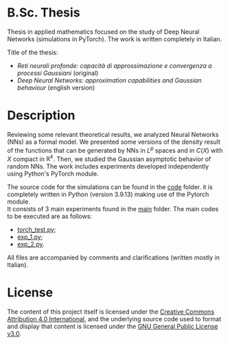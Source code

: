 # B.Sc. Thesis
<p> Thesis in applied mathematics focused on the study of Deep Neural Networks (simulations in PyTorch). The work is written completely in Italian. <p>
Title of the thesis:
<ul>
  <li> <em>Reti neurali profonde: capacità di approssimazione e convergenza a processi Gaussiani</em> (original) </li>
  <li> <em>Deep Neural Networks: approximation capabilities and Gaussian behaviour</em> (english version) </li>
</ul>

# Description

Reviewing some relevant theoretical results, we analyzed Neural Networks (NNs) as a formal model. We presented some versions of the density result of the functions that can be generated by NNs in $L^p$ spaces and in $C(X)$ with $X$ compact in $\mathbb{R}^k$. Then, we studied the Gaussian asymptotic behavior of random NNs. The work includes experiments developed independently using Python's PyTorch module. <br>

The source code for the simulations can be found in the [code](https://github.com/caporali/bsc_thesis/tree/main/code) folder. it is completely written in Python (version 3.9.13) making use of the Pytorch module. <br>
It consists of 3 main experiments found in the [main](https://github.com/caporali/bsc_thesis/tree/main/code/main) folder. The main codes to be executed are as follows:
- [torch_test.py](https://github.com/caporali/bsc_thesis/tree/main/code/main/torch_test.py); 
- [exp_1.py](https://github.com/caporali/bsc_thesis/tree/main/code/main/exp_1.py); 
- [exp_2.py](https://github.com/caporali/bsc_thesis/tree/main/code/main/exp_2.py). 

All files are accompanied by comments and clarifications (written mostly in Italian). <br>
  
# License
The content of this project itself is licensed under the [Creative Commons Attribution 4.0 International](https://creativecommons.org/licenses/by/4.0/), and the underlying source code used to format and display that content is licensed under the [GNU General Public License v3.0](https://github.com/caporali/bsc_thesis/blob/main/LICENSE).
